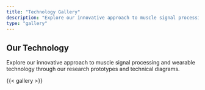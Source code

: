```yaml
---
title: "Technology Gallery"
description: "Explore our innovative approach to muscle signal processing and wearable technology"
type: "gallery"
---
```


## Our Technology

Explore our innovative approach to muscle signal processing and wearable technology through our research prototypes and technical diagrams.

{{< gallery >}}
